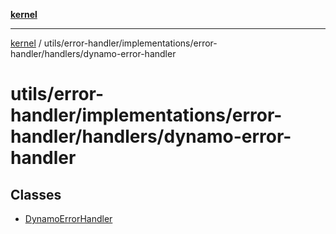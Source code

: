 [**kernel**](../../../../../../README.md)

***

[kernel](../../../../../../modules.md) / utils/error-handler/implementations/error-handler/handlers/dynamo-error-handler

# utils/error-handler/implementations/error-handler/handlers/dynamo-error-handler

## Classes

- [DynamoErrorHandler](classes/DynamoErrorHandler.md)
